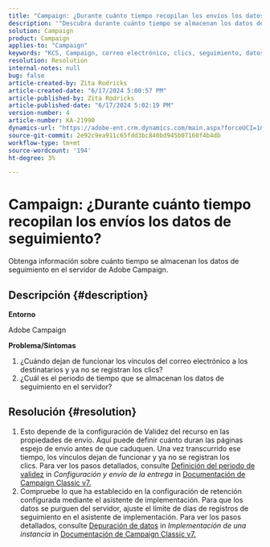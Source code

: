 ```yaml
---
title: "Campaign: ¿Durante cuánto tiempo recopilan los envíos los datos de seguimiento?"
description: '"Descubra durante cuánto tiempo se almacenan los datos de seguimiento en el servidor de Adobe Campaign".'
solution: Campaign
product: Campaign
applies-to: "Campaign"
keywords: "KCS, Campaign, correo electrónico, clics, seguimiento, datos"
resolution: Resolution
internal-notes: null
bug: false
article-created-by: Zita Rodricks
article-created-date: "6/17/2024 5:00:57 PM"
article-published-by: Zita Rodricks
article-published-date: "6/17/2024 5:02:19 PM"
version-number: 4
article-number: KA-21990
dynamics-url: "https://adobe-ent.crm.dynamics.com/main.aspx?forceUCI=1&pagetype=entityrecord&etn=knowledgearticle&id=50a4df23-cb2c-ef11-840a-002248084fbb"
source-git-commit: 2e92c9ea911c65fdd3bc840bd945b07160f4b4db
workflow-type: tm+mt
source-wordcount: '194'
ht-degree: 3%

---
```


# Campaign: ¿Durante cuánto tiempo recopilan los envíos los datos de seguimiento?


Obtenga información sobre cuánto tiempo se almacenan los datos de seguimiento en el servidor de Adobe Campaign.

## Descripción {#description}


<b>Entorno</b>

Adobe Campaign

<b>Problema/Síntomas</b>

1. ¿Cuándo dejan de funcionar los vínculos del correo electrónico a los destinatarios y ya no se registran los clics?
2. ¿Cuál es el periodo de tiempo que se almacenan los datos de seguimiento en el servidor?



## Resolución {#resolution}


1. Esto depende de la configuración de Validez del recurso en las propiedades de envío. Aquí puede definir cuánto duran las páginas espejo de envío antes de que caduquen. Una vez transcurrido ese tiempo, los vínculos dejan de funcionar y ya no se registran los clics. Para ver los pasos detallados, consulte [Definición del periodo de validez](https://experienceleague.adobe.com/docs/campaign-classic/using/sending-messages/key-steps-when-creating-a-delivery/steps-sending-the-delivery.html?lang=en#defining-validity-period) in *Configuración y envío de la entrega* in [Documentación de Campaign Classic v7.](https://experienceleague.adobe.com/en/docs/campaign-classic)
2. Compruebe lo que ha establecido en la configuración de retención configurada mediante el asistente de implementación. Para que los datos se purguen del servidor, ajuste el límite de días de registros de seguimiento en el asistente de implementación. Para ver los pasos detallados, consulte [Depuración de datos](https://experienceleague.adobe.com/docs/campaign-classic/using/installing-campaign-classic/initial-configuration/deploying-an-instance.html?lang=en#purging-data) in *Implementación de una instancia* in [Documentación de Campaign Classic v7.](https://experienceleague.adobe.com/en/docs/campaign-classic)

